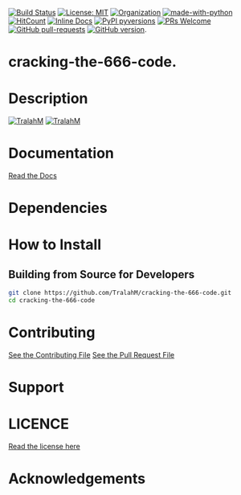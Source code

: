 
[![Build Status](https://travis-ci.com/TralahM/cracking-the-666-code.svg?branch=master)](https://travis-ci.com/TralahM/cracking-the-666-code)
[![License: MIT](https://img.shields.io/badge/License-MIT-red.svg)](https://opensource.org/licenses/MIT)
[![Organization](https://img.shields.io/badge/Org-TralahTek-blue.svg)](https://github.com/TralahTek)
[![made-with-python](https://img.shields.io/badge/Made%20with-Python-1f425f.svg)](https://www.python.org/)
[![HitCount](http://hits.dwyl.io/TralahM/cracking-the-666-code.svg)](http://dwyl.io/TralahM/cracking-the-666-code)
[![Inline Docs](http://inch-ci.org/github/TralahM/cracking-the-666-code.svg?branch=master)](http://inch-ci.org/github/TralahM/cracking-the-666-code)
[![PyPI pyversions](https://img.shields.io/pypi/pyversions/ansicolortags.svg)](https://pypi.python.org/pypi/ansicolortags/)
[![PRs Welcome](https://img.shields.io/badge/PRs-welcome-brightgreen.svg?style=flat-square)](https://github.com/TralahM/pull/)
[![GitHub pull-requests](https://img.shields.io/github/issues-pr/Naereen/StrapDown.js.svg)](https://gitHub.com/TralahM/cracking-the-666-code/pull/)
[![GitHub version](https://badge.fury.io/gh/Naereen%2FStrapDown.js.svg)](https://github.com/TralahM/cracking-the-666-code).

# cracking-the-666-code.

# Description

[![TralahM](https://img.shields.io/badge/Engineer-TralahM-blue.svg?style=for-the-badge)](https://github.com/TralahM)
[![TralahM](https://img.shields.io/badge/Maintainer-TralahM-green.svg?style=for-the-badge)](https://github.com/TralahM)

# Documentation

[Read the Docs](https://cracking-the-666-code.readthedocs.io)
# Dependencies

# How to Install


## Building from Source for Developers

```Bash
git clone https://github.com/TralahM/cracking-the-666-code.git
cd cracking-the-666-code
```

# Contributing
[See the Contributing File](CONTRIBUTING.rst)
[See the Pull Request File](PULL_REQUEST_TEMPLATE.md)


# Support

# LICENCE
[Read the license here](LICENSE)


# Acknowledgements


